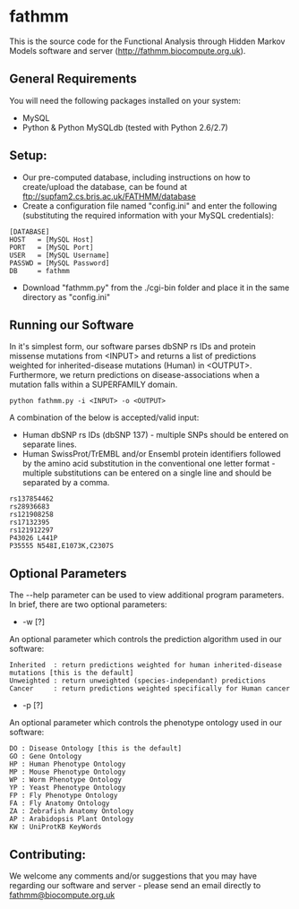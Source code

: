 fathmm
======

This is the source code for the Functional Analysis through Hidden Markov Models 
software and server (http://fathmm.biocompute.org.uk).

## General Requirements

You will need the following packages installed on your system:

* MySQL
* Python & Python MySQLdb (tested with Python 2.6/2.7)

## Setup:

* Our pre-computed database, including instructions on how to create/upload the 
database, can be found at ftp://supfam2.cs.bris.ac.uk/FATHMM/database
* Create a configuration file named "config.ini" and enter the following (substituting 
the required information with your MySQL credentials):

```
[DATABASE]
HOST   = [MySQL Host]
PORT   = [MySQL Port]
USER   = [MySQL Username]
PASSWD = [MySQL Password]
DB     = fathmm
```
* Download "fathmm.py" from the ./cgi-bin folder and place it in the same directory as "config.ini"

## Running our Software

In it's simplest form, our software parses dbSNP rs IDs and protein missense 
mutations from \<INPUT> and returns a list of predictions weighted for 
inherited-disease mutations (Human) in \<OUTPUT>.  Furthermore, we return predictions
on disease-associations when a mutation falls within a SUPERFAMILY domain.

```
python fathmm.py -i <INPUT> -o <OUTPUT>
```

A combination of the below is accepted/valid input:

* Human dbSNP rs IDs (dbSNP 137) - multiple SNPs should be entered on separate lines.
* Human SwissProt/TrEMBL and/or Ensembl protein identifiers followed by the amino acid substitution in the conventional one letter format - multiple substitutions can be entered on a single line and should be separated by a comma.

```
rs137854462
rs28936683
rs121908258
rs17132395
rs121912297
P43026 L441P
P35555 N548I,E1073K,C2307S 
```

## Optional Parameters

The --help parameter can be used to view additional program parameters.  In brief,
there are two optional parameters:

* -w [?]

An optional parameter which controls the prediction algorithm used in our software:

```
Inherited  : return predictions weighted for human inherited-disease mutations [this is the default]
Unweighted : return unweighted (species-independant) predictions 
Cancer     : return predictions weighted specifically for Human cancer
```

* -p [?]

An optional parameter which controls the phenotype ontology used in our software:

```
DO : Disease Ontology [this is the default]
GO : Gene Ontology
HP : Human Phenotype Ontology
MP : Mouse Phenotype Ontology
WP : Worm Phenotype Ontology
YP : Yeast Phenotype Ontology
FP : Fly Phenotype Ontology
FA : Fly Anatomy Ontology
ZA : Zebrafish Anatomy Ontology
AP : Arabidopsis Plant Ontology
KW : UniProtKB KeyWords
```

## Contributing:

We welcome any comments and/or suggestions that you may have regarding our software and server - please send an email directly to fathmm@biocompute.org.uk
